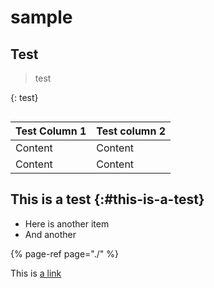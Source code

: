 # sample

## Test <a id="what-is-it-now"></a>

> test

{: test}

```text

```

| Test Column 1 | Test column 2 |
| :--- | :--- |
| Content | Content |
| Content | Content |

## This is a test {:\#this-is-a-test} <a id="say-what"></a>

* Here is another item
* And another

{% page-ref page="./" %}

This is [a link](./#this-is-a-test-this-is-a-test)

